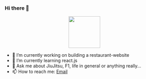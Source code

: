 ### Hi there 👋

<div id="header" align="center">
  <img src="https://media.giphy.com/media/ZEUODEtQiUZWGg6IHR/giphy.gif" width="100"/>
</div>

- 🔭 I’m currently working on building a restaurant-website
- 🌱 I’m currently learning react.js
- 💬 Ask me about JiuJitsu, F1, life in general or anything really...
- 📫 How to reach me: <a href="mailto:anantb77@gmail.com">Email</a>
<!--- ⚡ Fun fact: ...-->
<!--- 👯 I’m looking to collaborate on ... -->
